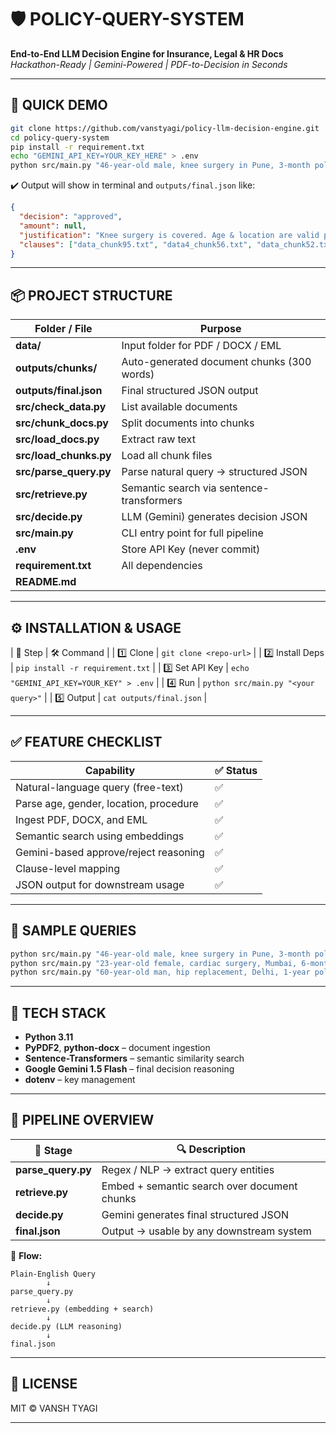 # 🛡️ POLICY-QUERY-SYSTEM  
**End-to-End LLM Decision Engine for Insurance, Legal & HR Docs**  
*Hackathon-Ready | Gemini-Powered | PDF-to-Decision in Seconds*

---

## 🚀 QUICK DEMO 

```bash
git clone https://github.com/vanstyagi/policy-llm-decision-engine.git
cd policy-query-system
pip install -r requirement.txt
echo "GEMINI_API_KEY=YOUR_KEY_HERE" > .env
python src/main.py "46-year-old male, knee surgery in Pune, 3-month policy"
```

✔️ Output will show in terminal and `outputs/final.json` like:

```json
{
  "decision": "approved",
  "amount": null,
  "justification": "Knee surgery is covered. Age & location are valid per policy clauses.",
  "clauses": ["data_chunk95.txt", "data4_chunk56.txt", "data_chunk52.txt"]
}
```

---

## 📦 PROJECT STRUCTURE

| **Folder / File**        | **Purpose**                                   |
|--------------------------|-----------------------------------------------|
| **data/**                | Input folder for PDF / DOCX / EML             |
| **outputs/chunks/**      | Auto-generated document chunks (300 words)    |
| **outputs/final.json**   | Final structured JSON output                  |
| **src/check_data.py**    | List available documents                      |
| **src/chunk_docs.py**    | Split documents into chunks                   |
| **src/load_docs.py**     | Extract raw text                              |
| **src/load_chunks.py**   | Load all chunk files                          |
| **src/parse_query.py**   | Parse natural query → structured JSON         |
| **src/retrieve.py**      | Semantic search via sentence-transformers     |
| **src/decide.py**        | LLM (Gemini) generates decision JSON          |
| **src/main.py**          | CLI entry point for full pipeline             |
| **.env**                 | Store API Key (never commit)                  |
| **requirement.txt**      | All dependencies                              |
| **README.md**                                      

---

## ⚙️ INSTALLATION & USAGE

| 🧩 Step         | 🛠️ Command             |
| 1️⃣ Clone        | `git clone <repo-url>` |
| 2️⃣ Install Deps | `pip install -r requirement.txt` |
| 3️⃣ Set API Key  | `echo "GEMINI_API_KEY=YOUR_KEY" > .env` |
| 4️⃣ Run          | `python src/main.py "<your query>"` |
| 5️⃣ Output       | `cat outputs/final.json` |

---

## ✅ FEATURE CHECKLIST

| Capability                              | ✅ Status |
|----------------------------------------|------------|
| Natural-language query (free-text)     | ✅        |
| Parse age, gender, location, procedure | ✅        |
| Ingest PDF, DOCX, and EML              | ✅        |
| Semantic search using embeddings       | ✅        |
| Gemini-based approve/reject reasoning  | ✅        |
| Clause-level mapping                   | ✅        |
| JSON output for downstream usage       | ✅        |

---

## 💬 SAMPLE QUERIES

```bash
python src/main.py "46-year-old male, knee surgery in Pune, 3-month policy"
python src/main.py "23-year-old female, cardiac surgery, Mumbai, 6-month policy"
python src/main.py "60-year-old man, hip replacement, Delhi, 1-year policy"
```

---

## 🧠 TECH STACK

- **Python 3.11**
- **PyPDF2**, **python-docx** – document ingestion
- **Sentence-Transformers** – semantic similarity search
- **Google Gemini 1.5 Flash** – final decision reasoning
- **dotenv** – key management

---

## 🔄 PIPELINE OVERVIEW

| 🧩 Stage             |     🔍 Description                         |
|----------------------|---------------------------------------------|
| **parse_query.py**   | Regex / NLP → extract query entities |
| **retrieve.py**      | Embed + semantic search over document chunks |
| **decide.py**        | Gemini generates final structured JSON |
| **final.json**       | Output → usable by any downstream system |

🧾 **Flow:**

```text
Plain-English Query
        ↓
parse_query.py
        ↓
retrieve.py (embedding + search)
        ↓
decide.py (LLM reasoning)
        ↓
final.json
```

---

## 📜 LICENSE

MIT © VANSH TYAGI

---
